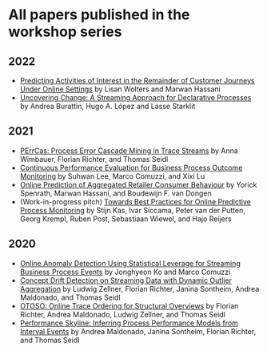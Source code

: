 # All papers published in the workshop series

## 2022

* [Predicting Activities of Interest in the Remainder of Customer Journeys Under Online Settings](https://doi.org/10.1007/978-3-031-27815-0_11) by Lisan Wolters and Marwan Hassani
* [Uncovering Change: A Streaming Approach for Declarative Processes](https://doi.org/10.1007/978-3-031-27815-0_12) by Andrea Burattin, Hugo A. López and Lasse Starklit  

## 2021

* [PErrCas: Process Error Cascade Mining in Trace Streams](../papers/2021-2.pdf) by Anna Wimbauer, Florian Richter, and Thomas Seidl
* [Continuous Performance Evaluation for Business Process Outcome Monitoring](../papers/2021-3.pdf) by  Suhwan Lee, Marco Comuzzi, and Xixi Lu
* [Online Prediction of Aggregated Retailer Consumer Behaviour](../papers/2021-4.pdf) by Yorick Spenrath, Marwan Hassani, and Boudewijn F. van Dongen
* (Work-in-progress pitch) 
  [Towards Best Practices for Online Predictive Process Monitoring](../papers/2021-1.pdf) by Stijn Kas, Ivar Siccama, Peter van der Putten, Georg Krempl, Ruben Post, Sebastiaan Wiewel, and Hajo Reijers

## 2020

* [Online Anomaly Detection Using Statistical Leverage for Streaming Business Process Events](https://doi.org/10.1007/978-3-030-72693-5_15) by Jonghyeon Ko and Marco Comuzzi
* [Concept Drift Detection on Streaming Data with Dynamic Outlier Aggregation](https://doi.org/10.1007/978-3-030-72693-5_16) by Ludwig Zellner, Florian Richter, Janina Sontheim, Andrea Maldonado, and Thomas Seidl 
* [OTOSO: Online Trace Ordering for Structural Overviews](https://doi.org/10.1007/978-3-030-72693-5_17) by Florian Richter, Andrea Maldonado, Ludwig Zellner, and Thomas Seidl
* [Performance Skyline: Inferring Process Performance Models from Interval Events](https://doi.org/10.1007/978-3-030-72693-5_18) by Andrea Maldonado, Janina Sontheim, Florian Richter, and Thomas Seidl